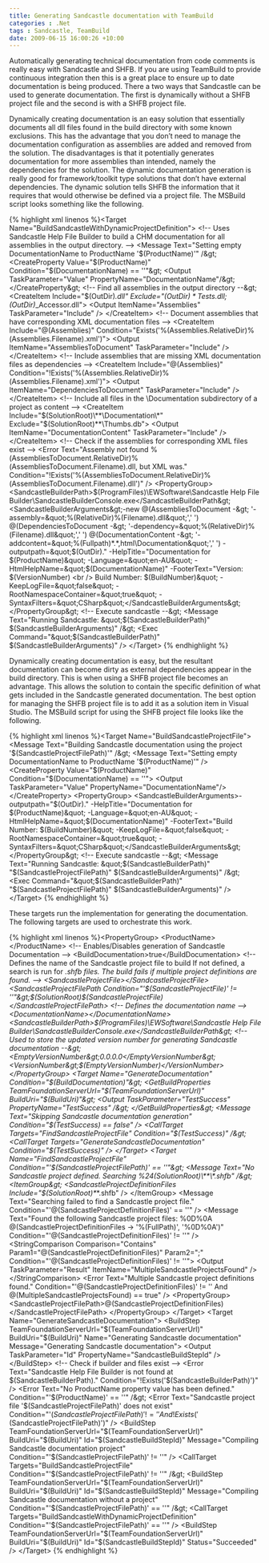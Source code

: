 ```yaml
---
title: Generating Sandcastle documentation with TeamBuild
categories : .Net
tags : Sandcastle, TeamBuild
date: 2009-06-15 16:00:26 +10:00
---
```


Automatically generating technical documentation from code comments is really easy with Sandcastle and SHFB. If you are using TeamBuild to provide continuous integration then this is a great place to ensure up to date documentation is being produced. There a two ways that Sandcastle can be used to generate documentation. The first is dynamically without a SHFB project file and the second is with a SHFB project file.

Dynamically creating documentation is an easy solution that essentially documents all dll files found in the build directory with some known exclusions. This has the advantage that you don’t need to manage the documentation configuration as assemblies are added and removed from the solution. The disadvantages is that it potentially generates documentation for more assemblies than intended, namely the dependencies for the solution. The dynamic documentation generation is really good for framework/toolkit type solutions that don’t have external dependencies. The dynamic solution tells SHFB the information that it requires that would otherwise be defined via a project file. The MSBuild script looks something like the following.

{% highlight xml linenos %}<Target Name="BuildSandcastleWithDynamicProjectDefinition"&gt; <!-- Uses Sandcastle Help File Builder to build a CHM documentation for all assemblies in the output directory. --&gt; <Message Text="Setting empty DocumentationName to ProductName '$(ProductName)'" /&gt; <CreateProperty Value="$(ProductName)" Condition="$(DocumentationName) == ''"&gt; <Output TaskParameter="Value" PropertyName="DocumentationName"/&gt; </CreateProperty&gt; <!-- Find all assemblies in the output directory --&gt; <CreateItem Include="$(OutDir)*.dll" Exclude="$(OutDir)*Tests.dll;$(OutDir)*_Accessor.dll"&gt; <Output ItemName="Assemblies" TaskParameter="Include" /&gt; </CreateItem&gt; <!-- Document assemblies that have corresponding XML documentation files --&gt; <CreateItem Include="@(Assemblies)" Condition="Exists('%(Assemblies.RelativeDir)%(Assemblies.Filename).xml')"&gt; <Output ItemName="AssembliesToDocument" TaskParameter="Include" /&gt; </CreateItem&gt; <!-- Include assemblies that are missing XML documentation files as dependencies --&gt; <CreateItem Include="@(Assemblies)" Condition="!Exists('%(Assemblies.RelativeDir)%(Assemblies.Filename).xml')"&gt; <Output ItemName="DependenciesToDocument" TaskParameter="Include" /&gt; </CreateItem&gt; <!-- Include all files in the \Documentation subdirectory of a project as content --&gt; <CreateItem Include="$(SolutionRoot)\**\Documentation\*" Exclude="$(SolutionRoot)\**\Thumbs.db"&gt; <Output ItemName="DocumentationContent" TaskParameter="Include" /&gt; </CreateItem&gt; <!-- Check if the assemblies for corresponding XML files exist --&gt; <Error Text="Assembly not found %(AssembliesToDocument.RelativeDir)%(AssembliesToDocument.Filename).dll, but XML was." Condition="!Exists('%(AssembliesToDocument.RelativeDir)%(AssembliesToDocument.Filename).dll')" /&gt; <PropertyGroup&gt; <SandcastleBuilderPath&gt;$(ProgramFiles)\EWSoftware\Sandcastle Help File Builder\SandcastleBuilderConsole.exe</SandcastleBuilderPath&gt; <SandcastleBuilderArguments&gt;-new @(AssembliesToDocument -&gt; '-assembly=&quot;%(RelativeDir)%(Filename).dll&quot;',' ') @(DependenciesToDocument -&gt; '-dependency=&quot;%(RelativeDir)%(Filename).dll&quot;',' ') @(DocumentationContent -&gt; '-addcontent=&quot;%(Fullpath)*.*,html\Documentation&quot;',' ') -outputpath=&quot;$(OutDir).&quot; -HelpTitle=&quot;Documentation for $(ProductName)&quot; -Language=&quot;en-AU&quot; -HtmlHelpName=&quot;$(DocumentationName)&quot; -FooterText=&quot;Version: $(VersionNumber) <br /&gt; Build Number: $(BuildNumber)&quot; -KeepLogFile=&quot;false&quot; -RootNamespaceContainer=&quot;true&quot; -SyntaxFilters=&quot;CSharp&quot;</SandcastleBuilderArguments&gt; </PropertyGroup&gt; <!-- Execute sandcastle --&gt; <Message Text="Running Sandcastle: &quot;$(SandcastleBuilderPath)&quot; $(SandcastleBuilderArguments)" /&gt; <Exec Command="&quot;$(SandcastleBuilderPath)&quot; $(SandcastleBuilderArguments)" /&gt; </Target&gt; {% endhighlight %}

Dynamically creating documentation is easy, but the resultant documentation can become dirty as external dependencies appear in the build directory. This is when using a SHFB project file becomes an advantage. This allows the solution to contain the specific definition of what gets included in the Sandcastle generated documentation. The best option for managing the SHFB project file is to add it as a solution item in Visual Studio. The MSBuild script for using the SHFB project file looks like the following.

{% highlight xml linenos %}<Target Name="BuildSandcastleProjectFile"&gt; <Message Text="Building Sandcastle documentation using the project '$(SandcastleProjectFilePath)'" /&gt; <Message Text="Setting empty DocumentationName to ProductName '$(ProductName)'" /&gt; <CreateProperty Value="$(ProductName)" Condition="$(DocumentationName) == ''"&gt; <Output TaskParameter="Value" PropertyName="DocumentationName"/&gt; </CreateProperty&gt; <PropertyGroup&gt; <SandcastleBuilderArguments&gt;-outputpath=&quot;$(OutDir).&quot; -HelpTitle=&quot;Documentation for $(ProductName)&quot; -Language=&quot;en-AU&quot; -HtmlHelpName=&quot;$(DocumentationName)&quot; -FooterText=&quot;Build Number: $(BuildNumber)&quot; -KeepLogFile=&quot;false&quot; -RootNamespaceContainer=&quot;true&quot; -SyntaxFilters=&quot;CSharp&quot;</SandcastleBuilderArguments&gt; </PropertyGroup&gt; <!-- Execute sandcastle --&gt; <Message Text="Running Sandcastle: &quot;$(SandcastleBuilderPath)&quot; &quot;$(SandcastleProjectFilePath)&quot; $(SandcastleBuilderArguments)" /&gt; <Exec Command="&quot;$(SandcastleBuilderPath)&quot; &quot;$(SandcastleProjectFilePath)&quot; $(SandcastleBuilderArguments)" /&gt; </Target&gt; {% endhighlight %}

These targets run the implementation for generating the documentation. The following targets are used to orchestrate this work.

{% highlight xml linenos %}<PropertyGroup&gt; <ProductName&gt;</ProductName&gt; <!-- Enables/Disables generation of Sandcastle Documentation --&gt; <BuildDocumentation&gt;true</BuildDocumentation&gt; <!-- Defines the name of the Sandcastle project file to build If not defined, a search is run for *.shfb files. The build fails if multiple project definitions are found. --&gt; <SandcastleProjectFile&gt;</SandcastleProjectFile&gt; <SandcastleProjectFilePath Condition="'$(SandcastleProjectFile)' != ''"&gt;$(SolutionRoot)\$(SandcastleProjectFile)</SandcastleProjectFilePath&gt; <!-- Defines the documentation name --&gt; <DocumentationName&gt;</DocumentationName&gt; <SandcastleBuilderPath&gt;$(ProgramFiles)\EWSoftware\Sandcastle Help File Builder\SandcastleBuilderConsole.exe</SandcastleBuilderPath&gt; <!-- Used to store the updated version number for generating Sandcastle documentation --&gt; <EmptyVersionNumber&gt;0.0.0.0</EmptyVersionNumber&gt; <VersionNumber&gt;$(EmptyVersionNumber)</VersionNumber&gt; </PropertyGroup&gt; <Target Name="GenerateDocumentation" Condition="$(BuildDocumentation)"&gt; <GetBuildProperties TeamFoundationServerUrl="$(TeamFoundationServerUrl)" BuildUri="$(BuildUri)"&gt; <Output TaskParameter="TestSuccess" PropertyName="TestSuccess" /&gt; </GetBuildProperties&gt; <Message Text="Skipping Sandcastle documentation generation" Condition="$(TestSuccess) == false" /&gt; <CallTarget Targets="FindSandcastleProjectFile" Condition="$(TestSuccess)" /&gt; <CallTarget Targets="GenerateSandcastleDocumentation" Condition="$(TestSuccess)" /&gt; </Target&gt; <Target Name="FindSandcastleProjectFile" Condition="'$(SandcastleProjectFilePath)' == ''"&gt; <Message Text="No Sandcastle project defined. Searching %24(SolutionRoot)\**\*.shfb" /&gt; <ItemGroup&gt; <SandcastleProjectDefinitionFiles Include="$(SolutionRoot)\**\*.shfb" /&gt; </ItemGroup&gt; <Message Text="Searching failed to find a Sandcastle project file." Condition="'@(SandcastleProjectDefinitionFiles)' == ''" /&gt; <Message Text="Found the following Sandcastle project files: %0D%0A @(SandcastleProjectDefinitionFiles -&gt; '%(FullPath)', '%0D%0A')" Condition="'@(SandcastleProjectDefinitionFiles)' != ''" /&gt; <StringComparison Comparison="Contains" Param1="@(SandcastleProjectDefinitionFiles)" Param2=";" Condition="'@(SandcastleProjectDefinitionFiles)' != ''"&gt; <Output TaskParameter="Result" ItemName="MultipleSandcastleProjectsFound" /&gt; </StringComparison&gt; <Error Text="Multiple Sandcastle project definitions found." Condition="'@(SandcastleProjectDefinitionFiles)' != '' And @(MultipleSandcastleProjectsFound) == true" /&gt; <PropertyGroup&gt; <SandcastleProjectFilePath&gt;@(SandcastleProjectDefinitionFiles)</SandcastleProjectFilePath&gt; </PropertyGroup&gt; </Target&gt; <Target Name="GenerateSandcastleDocumentation"&gt; <BuildStep TeamFoundationServerUrl="$(TeamFoundationServerUrl)" BuildUri="$(BuildUri)" Name="Generating Sandcastle documentation" Message="Generating Sandcastle documentation"&gt; <Output TaskParameter="Id" PropertyName="SandcastleBuildStepId" /&gt; </BuildStep&gt; <!-- Check if builder and files exist --&gt; <Error Text="Sandcastle Help File Builder is not found at $(SandcastleBuilderPath)." Condition="!Exists('$(SandcastleBuilderPath)')" /&gt; <Error Text="No ProductName property value has been defined." Condition="'$(ProductName)' == ''" /&gt; <Error Text="Sandcastle project file '$(SandcastleProjectFilePath)' does not exist" Condition="'$(SandcastleProjectFilePath)' != '' And !Exists('$(SandcastleProjectFilePath)')" /&gt; <BuildStep TeamFoundationServerUrl="$(TeamFoundationServerUrl)" BuildUri="$(BuildUri)" Id="$(SandcastleBuildStepId)" Message="Compiling Sandcastle documentation project" Condition="'$(SandcastleProjectFilePath)' != ''" /&gt; <CallTarget Targets="BuildSandcastleProjectFile" Condition="'$(SandcastleProjectFilePath)' != ''" /&gt; <BuildStep TeamFoundationServerUrl="$(TeamFoundationServerUrl)" BuildUri="$(BuildUri)" Id="$(SandcastleBuildStepId)" Message="Compiling Sandcastle documentation without a project" Condition="'$(SandcastleProjectFilePath)' == ''" /&gt; <CallTarget Targets="BuildSandcastleWithDynamicProjectDefinition" Condition="'$(SandcastleProjectFilePath)' == ''" /&gt; <BuildStep TeamFoundationServerUrl="$(TeamFoundationServerUrl)" BuildUri="$(BuildUri)" Id="$(SandcastleBuildStepId)" Status="Succeeded" /&gt; </Target&gt; {% endhighlight %}


